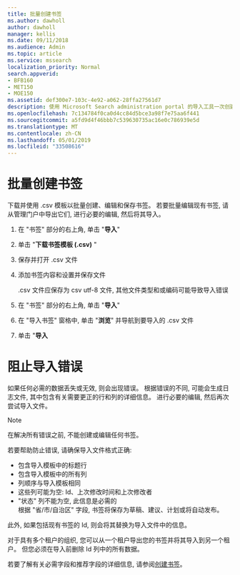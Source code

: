 ```yaml
---
title: 批量创建书签
ms.author: dawholl
author: dawholl
manager: kellis
ms.date: 09/11/2018
ms.audience: Admin
ms.topic: article
ms.service: mssearch
localization_priority: Normal
search.appverid:
- BFB160
- MET150
- MOE150
ms.assetid: def300e7-103c-4e92-a062-28ffa27561d7
description: 使用 Microsoft Search administration portal 的导入工具一次创建大量书签
ms.openlocfilehash: 7c134784f0ca0d4cc84d5bce3a98f7e75aa6f441
ms.sourcegitcommit: a5fd9d4f46bbb7c539630735ac16e0c786939e5d
ms.translationtype: MT
ms.contentlocale: zh-CN
ms.lasthandoff: 05/01/2019
ms.locfileid: "33508616"
---
```

# <a name="bulk-create-bookmarks"></a>批量创建书签

下载并使用 .csv 模板以批量创建、编辑和保存书签。 若要批量编辑现有书签, 请从管理门户中导出它们, 进行必要的编辑, 然后将其导入。
  
1. 在 "书签" 部分的右上角, 单击 "**导入**"
    
2. 单击 "**下载书签模板 (.csv)** "
    
3. 保存并打开 .csv 文件
    
4. 添加书签内容和设置并保存文件

    .csv 文件应保存为 csv utf-8 文件, 其他文件类型和或编码可能导致导入错误
    
5. 在 "书签" 部分的右上角, 单击 "**导入**"
    
6. 在 "导入书签" 窗格中, 单击 "**浏览**" 并导航到要导入的 .csv 文件 
    
7. 单击 "**导入**

# <a name="prevent-import-errors"></a>阻止导入错误      
如果任何必需的数据丢失或无效, 则会出现错误。 根据错误的不同, 可能会生成日志文件, 其中包含有关需要更正的行和列的详细信息。 进行必要的编辑, 然后再次尝试导入文件。

> [!NOTE]
> 在解决所有错误之前, 不能创建或编辑任何书签。 

若要帮助防止错误, 请确保导入文件格式正确:
- 包含导入模板中的标题行
- 包含导入模板中的所有列
- 列顺序与导入模板相同
- 这些列可能为空: Id、上次修改时间和上次修改者
- "状态" 列不能为空, 此信息是必需的  
根据 "省/市/自治区" 字段, 书签将保存为草稿、建议、计划或将自动发布。

此外, 如果包括现有书签的 Id, 则会将其替换为导入文件中的信息。

对于具有多个租户的组织, 您可以从一个租户导出您的书签并将其导入到另一个租户。 但您必须在导入前删除 Id 列中的所有数据。

若要了解有关必需字段和推荐字段的详细信息, 请参阅[创建书签](create-bookmarks.md)。
